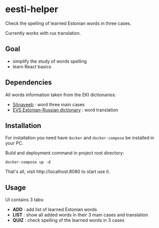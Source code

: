 # eesti-helper
Check the spelling of learned Estonian words in three cases.

Currently works with rus translation.

## Goal
- simplify the study of words spelling
- learn React basics

## Dependencies
All words information taken from the EKI dictionaries:
- [Sõnaveeb](https://sonaveeb.ee/) : word three main cases
- [EVS Estonian-Russian dictionary](http://portaal.eki.ee/dict/evs/) : word translation

## Installation
For installation you need have `docker` and `docker-compose` be installed in your PC.

Build and deployment command in project root directory:
```
docker-compose up -d
```
That's all, visit http://localhost:8080 to start use it.

## Usage
UI contains 3 tabs:
- **ADD** : add list of learned Estonian words
- **LIST** : show all added words in their 3 main cases and translation
- **QUIZ** : check spelling of the learned words in 3 cases
